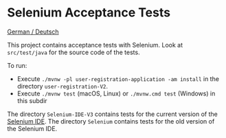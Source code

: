 Selenium Acceptance Tests
================

[German / Deutsch](LIESMICH.md)

This project contains acceptance tests with Selenium. Look at
`src/test/java` for the source code of the tests.

To run:

- Execute `./mvnw -pl user-registration-application -am install` in
  the directory `user-registration-V2`.
- Execute `./mvnw test` (macOS, Linux) or `./mvnw.cmd test` (Windows)
in this subdir

The directory `Selenium-IDE-V3` contains tests for the current version
of the [Selenium IDE](https://www.seleniumhq.org/projects/ide/). The
directory `Selenium` contains tests for the old version of the
Selenium IDE.

